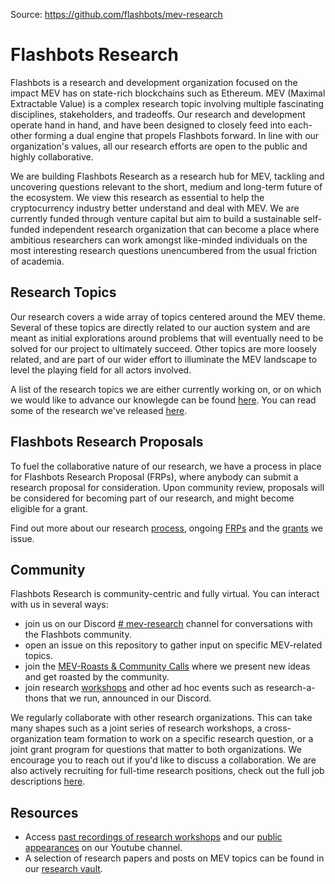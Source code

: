 Source: https://github.com/flashbots/mev-research

# Flashbots Research

Flashbots is a research and development organization focused on the impact MEV has on state-rich blockchains such as Ethereum. MEV (Maximal Extractable Value) is a complex research topic involving multiple fascinating disciplines, stakeholders, and tradeoffs. Our research and development operate hand in hand, and have been designed to closely feed into each-other forming a dual engine that propels Flashbots forward. In line with our organization's values, all our research efforts are open to the public and highly collaborative.

We are building Flashbots Research as a research hub for MEV, tackling and uncovering questions relevant to the short, medium and long-term future of the ecosystem. We view this research as essential to help the cryptocurrency industry better understand and deal with MEV. We are currently funded through venture capital but aim to build a sustainable self-funded independent research organization that can become a place where ambitious researchers can work amongst like-minded individuals on the most interesting research questions unencumbered from the usual friction of academia.

## Research Topics
Our research covers a wide array of topics centered around the MEV theme. Several of these topics are directly related to our auction system and are meant as initial explorations around problems that will eventually need to be solved for our project to ultimately succeed. Other topics are more loosely related, and are part of our wider effort to illuminate the MEV landscape to level the playing field for all actors involved.

A list of the research topics we are either currently working on, or on which we would like to advance our knowlegde can be found [here](topics.md). You can read some of the research we've released [here](https://writings.flashbots.net/research).

## Flashbots Research Proposals
To fuel the collaborative nature of our research, we have a process in place for Flashbots Research Proposal (FRPs), where anybody can submit a research proposal for consideration. Upon community review, proposals will be considered for becoming part of our research, and might become eligible for a grant.

Find out more about our research [process](process.md), ongoing [FRPs](FRPs/) and the [grants](grants.md) we issue.

## Community
Flashbots Research is community-centric and fully virtual. You can interact with us in several ways:
- join us on our Discord [# mev-research](https://discord.gg/BX3DsheJyG) channel for conversations with the Flashbots community.
- open an issue on this repository to gather input on specific MEV-related topics.
- join the [MEV-Roasts & Community Calls](https://github.com/flashbots/pm/blob/main/recordings.md) where we present new ideas and get roasted by the community.
- join research [workshops](workshops.md) and other ad hoc events such as research-a-thons that we run, announced in our Discord.

We regularly collaborate with other research organizations. This can take many shapes such as a joint series of research workshops, a cross-organization team formation to work on a specific research question, or a joint grant program for questions that matter to both organizations. We encourage you to reach out if you'd like to discuss a collaboration. We are also actively recruiting for full-time research positions, check out the full job descriptions [here](https://flashbots.notion.site/Flashbots-Job-Board-94d53cb01ef04a9484711dacf18739e3).

## Resources
- Access [past recordings of research workshops](https://www.youtube.com/playlist?list=PLRHMe0bxkuelLKy7oN409xqG_adEjYtxB) and our [public appearances](https://www.youtube.com/playlist?list=PLRHMe0bxkueksKZ1CBr-CGjrZgQHLJX6b) on our Youtube channel.
- A selection of research papers and posts on MEV topics can be found in our [research vault](3.%20Programming/Python/Resources.md).
